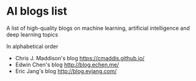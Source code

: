 # AI blogs list
A list of high-quality blogs on machine learning, artificial intelligence and deep learning topics

In alphabetical order

- Chris J. Maddison's blog https://cmaddis.github.io/
- Edwin Chen's blog http://blog.echen.me/
- Eric Jang's blog http://blog.evjang.com/


